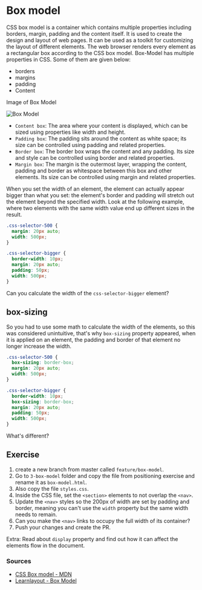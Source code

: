 # Box model

CSS box model is a container which contains multiple properties including borders, margin, padding and the content itself. It is used to create the design and layout of web pages. It can be used as a toolkit for customizing the layout of different elements. The web browser renders every element as a rectangular box according to the CSS box model.
Box-Model has multiple properties in CSS. Some of them are given below:

* borders
* margins
* padding
* Content

Image of Box Model

![Box Model](https://www.csssolid.com/images/CSSBoxModel.png)

* `Content box`: The area where your content is displayed, which can be sized using properties like width and height.
* `Padding box`: The padding sits around the content as white space; its size can be controlled using padding and related properties.
* `Border box`: The border box wraps the content and any padding. Its size and style can be controlled using border and related properties.
* `Margin box`: The margin is the outermost layer, wrapping the content, padding and border as whitespace between this box and other elements. Its size can be controlled using margin and related properties.

When you set the width of an element, the element can actually appear bigger than what you set: the element's border and padding will stretch out the element beyond the specified width. Look at the following example, where two elements with the same width value end up different sizes in the result.

```css
.css-selector-500 {
  margin: 20px auto;
  width: 500px;
}

.css-selector-bigger {
  border-width: 10px;
  margin: 20px auto;
  padding: 50px;
  width: 500px;
}
```

Can you calculate the width of the `css-selector-bigger` element?

## box-sizing

So you had to use some math to calculate the width of the elements, so this was considered unintuitive, that's why `box-sizing` property appeared, when it is applied on an element, the padding and border of that element no longer increase the width.

```css
.css-selector-500 {
  box-sizing: border-box;
  margin: 20px auto;
  width: 500px;
}

.css-selector-bigger {
  border-width: 10px;
  box-sizing: border-box;
  margin: 20px auto;
  padding: 50px;
  width: 500px;
}
```

What's different?

## Exercise

1. create a new branch from master called `feature/box-model`.
2. Go to `3-box-model` folder and copy the file from positioning exercise and rename it as `box-model.html`.
3. Also copy the file `styles.css`.
4. Inside the CSS file, set the `<section>` elements to not overlap the `<nav>`.
5. Update the `<nav>` styles so the 200px of width are set by padding and border, meaning you can't use the `width` property but the same width needs to remain.
6. Can you make the `<nav>` links to occupy the full width of its container?
7. Push your changes and create the PR.

Extra: Read about `display` property and find out how it can affect the elements flow in the document.

### Sources

* [CSS Box model - MDN](https://developer.mozilla.org/en-US/docs/Learn/CSS/Building_blocks/The_box_model)
* [Learnlayout - Box Model](http://learnlayout.com/box-model.html)
